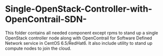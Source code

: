 # Single-OpenStack-Controller-with-OpenContrail-SDN-
This folder contains all needed component except rpms to stand up a single OpenStack controller node along with OpenContrail for Software Defined Network service in CentOS 6.5/RedHat6. It also include utility to stand up compute nodes to join the cloud.
